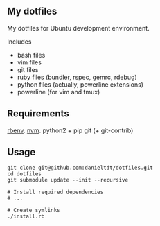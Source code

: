 My dotfiles
-----------

My dotfiles for Ubuntu development environment.

Includes
  * bash files
  * vim files
  * git files
  * ruby files (bundler, rspec, gemrc, rdebug)
  * python files (actually, powerline extensions)
  * powerline (for vim and tmux)


## Requirements

[rbenv](https://github.com/sstephenson/rbenv).
[nvm](https://github.com/creationix/nvm).
python2 + pip
git (+ git-contrib)


## Usage

    git clone git@github.com:danieltdt/dotfiles.git
    cd dotfiles
    git submodule update --init --recursive

    # Install required dependencies
    # ...

    # Create symlinks
    ./install.rb
